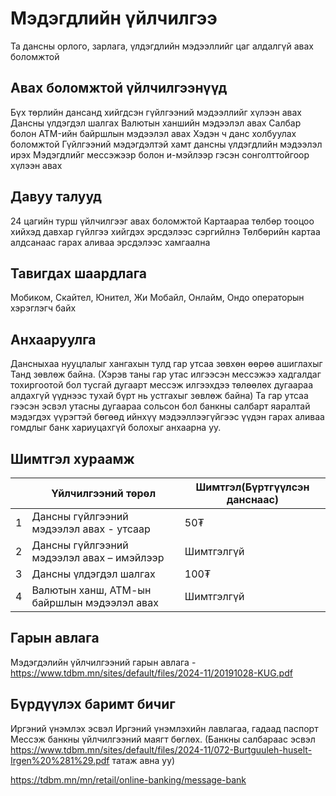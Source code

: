 # Мэдэгдлийн үйлчилгээ
Та дансны орлого, зарлага, үлдэгдлийн мэдээллийг цаг алдалгүй авах боломжтой
## Авах боломжтой үйлчилгээнүүд
Бүх төрлийн дансанд хийгдсэн гүйлгээний мэдээллийг хүлээн авах
Дансны үлдэгдэл шалгах
Валютын ханшийн мэдээлэл авах
Салбар болон ATM-ийн байршлын мэдээлэл авах
Хэдэн ч данс холбуулах боломжтой
Гүйлгээний мэдэгдэлтэй хамт дансны үлдэгдлийн мэдээлэл ирэх
Мэдэгдлийг мессэжээр болон и-мэйлээр гэсэн сонголттойгоор хүлээн авах
## Давуу талууд
24 цагийн турш үйлчилгээг авах боломжтой
Картаараа төлбөр тооцоо хийхэд давхар гүйлгээ хийгдэх эрсдэлээс сэргийлнэ
Төлбөрийн картаа алдсанаас гарах аливаа эрсдэлээс хамгаална
## Тавигдах шаардлага
Мобиком, Скайтел, Юнител, Жи Мобайл, Онлайм, Ондо операторын хэрэглэгч байх

## Анхааруулга
Дансныхаа нууцлалыг хангахын тулд гар утсаа зөвхөн өөрөө ашиглахыг Танд зөвлөж байна. (Хэрэв таны гар утас илгээсэн мессэжээ хадгалдаг тохиргоотой бол тусгай дугаарт мессэж илгээхдээ төлөөлөх дугаараа алдахгүй үүднээс тухай бүрт нь устгахыг зөвлөж байна)
Та гар утсаа гээсэн эсвэл утасны дугаараа сольсон бол банкны салбарт яаралтай мэдэгдэх үүрэгтэй бөгөөд ийнхүү мэдээллээгүйгээс үүдэн гарах аливаа гомдлыг банк хариуцахгүй болохыг анхаарна уу.
## Шимтгэл хураамж
||Үйлчилгээний төрөл|Шимтгэл(Бүртгүүлсэн данснаас)|
|---|---|---|
|1|Дансны гүйлгээний мэдээлэл авах - утсаар|50₮|
|2|Дансны гүйлгээний мэдээлэл авах – имэйлээр|Шимтгэлгүй|
|3|Дансны үлдэгдэл шалгах|100₮|
|4|Валютын ханш, АТМ-ын байршлын мэдээлэл авах|Шимтгэлгүй|
## Гарын авлага
Мэдэгдэлийн үйлчилгээний гарын авлага - https://www.tdbm.mn/sites/default/files/2024-11/20191028-KUG.pdf
## Бүрдүүлэх баримт бичиг

Иргэний үнэмлэх эсвэл Иргэний үнэмлэхийн лавлагаа, гадаад паспорт
Мессэж банкны үйлчилгээний маягт бөглөх. (Банкны салбараас эсвэл https://www.tdbm.mn/sites/default/files/2024-11/072-Burtguuleh-huselt-Irgen%20%281%29.pdf татаж авна уу)

https://tdbm.mn/mn/retail/online-banking/message-bank
